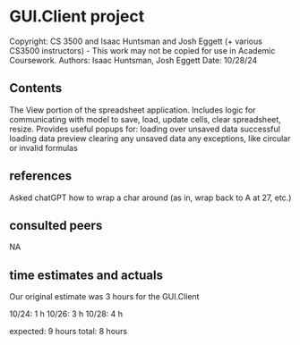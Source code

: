 # GUI.Client project

Copyright:  CS 3500 and Isaac Huntsman and Josh Eggett (+ various
CS3500 instructors) - This work may not be copied for use in Academic Coursework.
Authors: Isaac Huntsman, Josh Eggett
Date: 10/28/24

## Contents

The View portion of the spreadsheet application. Includes logic for communicating with model
to save, load, update cells, clear spreadsheet, resize.
Provides useful popups for:
loading over unsaved data
successful loading data preview
clearing any unsaved data
any exceptions, like circular or invalid formulas

## references

Asked chatGPT how to wrap a char around (as in, wrap back to A at 27, etc.)

## consulted peers

NA

## time estimates and actuals

Our original estimate was 3 hours for the GUI.Client

10/24: 1 h
10/26: 3 h
10/28: 4 h

expected: 9 hours
total: 8 hours